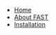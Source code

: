 <!-- docs/_sidebar.md -->

* [Home](/)
* [About FAST](aboutfast.md)
* [Installation](installation.md)

